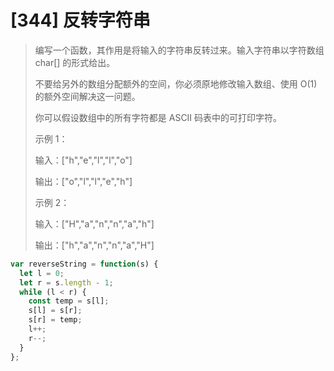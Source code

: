 # [344] 反转字符串

> 编写一个函数，其作用是将输入的字符串反转过来。输入字符串以字符数组 char[] 的形式给出。
>
> 不要给另外的数组分配额外的空间，你必须原地修改输入数组、使用 O(1) 的额外空间解决这一问题。
>
> 你可以假设数组中的所有字符都是 ASCII 码表中的可打印字符。
>
> 示例 1：
>
> 输入：["h","e","l","l","o"]
>
> 输出：["o","l","l","e","h"]
>
> 示例 2：
>
> 输入：["H","a","n","n","a","h"]
>
> 输出：["h","a","n","n","a","H"]

```js
var reverseString = function(s) {
  let l = 0;
  let r = s.length - 1;
  while (l < r) {
    const temp = s[l];
    s[l] = s[r];
    s[r] = temp;
    l++;
    r--;
  }
};
```
